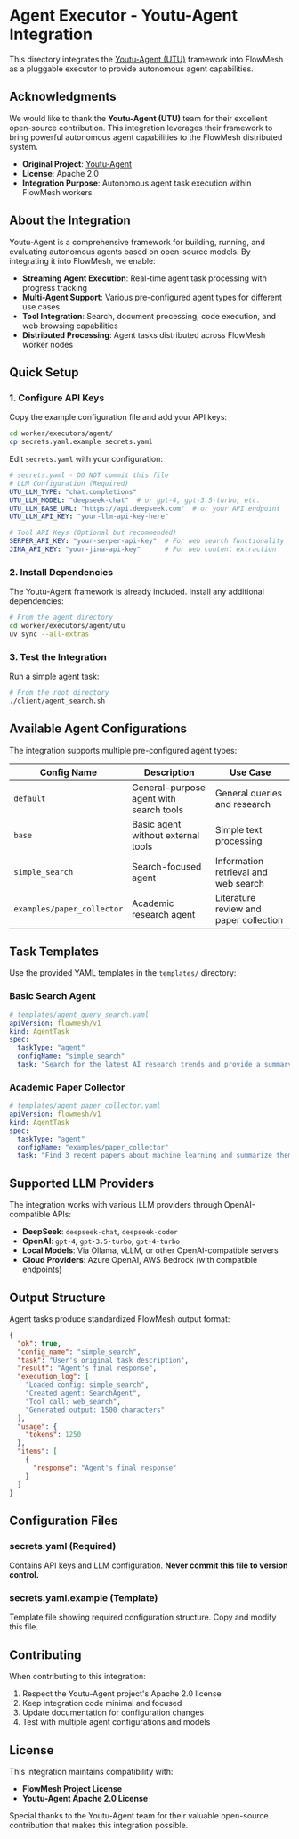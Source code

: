 # Agent Executor - Youtu-Agent Integration

This directory integrates the [Youtu-Agent (UTU)](https://github.com/TencentCloudADP/youtu-agent) framework into FlowMesh as a pluggable executor to provide autonomous agent capabilities.

## Acknowledgments

We would like to thank the **Youtu-Agent (UTU)** team for their excellent open-source contribution. This integration leverages their framework to bring powerful autonomous agent capabilities to the FlowMesh distributed system.

- **Original Project**: [Youtu-Agent](https://github.com/TencentCloudADP/youtu-agent)
- **License**: Apache 2.0
- **Integration Purpose**: Autonomous agent task execution within FlowMesh workers

## About the Integration

Youtu-Agent is a comprehensive framework for building, running, and evaluating autonomous agents based on open-source models. By integrating it into FlowMesh, we enable:

- **Streaming Agent Execution**: Real-time agent task processing with progress tracking
- **Multi-Agent Support**: Various pre-configured agent types for different use cases
- **Tool Integration**: Search, document processing, code execution, and web browsing capabilities
- **Distributed Processing**: Agent tasks distributed across FlowMesh worker nodes

## Quick Setup

### 1. Configure API Keys

Copy the example configuration file and add your API keys:

```bash
cd worker/executors/agent/
cp secrets.yaml.example secrets.yaml
```

Edit `secrets.yaml` with your configuration:

```yaml
# secrets.yaml - DO NOT commit this file
# LLM Configuration (Required)
UTU_LLM_TYPE: "chat.completions"
UTU_LLM_MODEL: "deepseek-chat"  # or gpt-4, gpt-3.5-turbo, etc.
UTU_LLM_BASE_URL: "https://api.deepseek.com"  # or your API endpoint
UTU_LLM_API_KEY: "your-llm-api-key-here"

# Tool API Keys (Optional but recommended)
SERPER_API_KEY: "your-serper-api-key"  # For web search functionality
JINA_API_KEY: "your-jina-api-key"      # For web content extraction
```

### 2. Install Dependencies

The Youtu-Agent framework is already included. Install any additional dependencies:

```bash
# From the agent directory
cd worker/executors/agent/utu
uv sync --all-extras
```

### 3. Test the Integration

Run a simple agent task:

```bash
# From the root directory
./client/agent_search.sh
```

## Available Agent Configurations

The integration supports multiple pre-configured agent types:

| Config Name | Description | Use Case |
|-------------|-------------|----------|
| `default` | General-purpose agent with search tools | General queries and research |
| `base` | Basic agent without external tools | Simple text processing |
| `simple_search` | Search-focused agent | Information retrieval and web search |
| `examples/paper_collector` | Academic research agent | Literature review and paper collection |

## Task Templates

Use the provided YAML templates in the `templates/` directory:

### Basic Search Agent
```yaml
# templates/agent_query_search.yaml
apiVersion: flowmesh/v1
kind: AgentTask
spec:
  taskType: "agent"
  configName: "simple_search"
  task: "Search for the latest AI research trends and provide a summary"
```

### Academic Paper Collector
```yaml
# templates/agent_paper_collector.yaml
apiVersion: flowmesh/v1
kind: AgentTask
spec:
  taskType: "agent"
  configName: "examples/paper_collector"
  task: "Find 3 recent papers about machine learning and summarize them"
```

## Supported LLM Providers

The integration works with various LLM providers through OpenAI-compatible APIs:

- **DeepSeek**: `deepseek-chat`, `deepseek-coder`
- **OpenAI**: `gpt-4`, `gpt-3.5-turbo`, `gpt-4-turbo`
- **Local Models**: Via Ollama, vLLM, or other OpenAI-compatible servers
- **Cloud Providers**: Azure OpenAI, AWS Bedrock (with compatible endpoints)

## Output Structure

Agent tasks produce standardized FlowMesh output format:

```json
{
  "ok": true,
  "config_name": "simple_search",
  "task": "User's original task description",
  "result": "Agent's final response",
  "execution_log": [
    "Loaded config: simple_search",
    "Created agent: SearchAgent",
    "Tool call: web_search",
    "Generated output: 1500 characters"
  ],
  "usage": {
    "tokens": 1250
  },
  "items": [
    {
      "response": "Agent's final response"
    }
  ]
}
```

## Configuration Files

### secrets.yaml (Required)
Contains API keys and LLM configuration. **Never commit this file to version control.**

### secrets.yaml.example (Template)
Template file showing required configuration structure. Copy and modify this file.

## Contributing

When contributing to this integration:

1. Respect the Youtu-Agent project's Apache 2.0 license
2. Keep integration code minimal and focused
3. Update documentation for configuration changes
4. Test with multiple agent configurations and models

## License

This integration maintains compatibility with:
- **FlowMesh Project License**
- **Youtu-Agent Apache 2.0 License**

Special thanks to the Youtu-Agent team for their valuable open-source contribution that makes this integration possible.